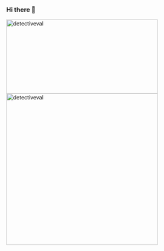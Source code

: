### Hi there 👋

<!--
**DetectiveVal/DetectiveVal** is a ✨ _special_ ✨ repository because its `README.md` (this file) appears on your GitHub profile.

Here are some ideas to get you started:

- 🔭 I’m currently working on ...
- 🌱 I’m currently learning ...
- 👯 I’m looking to collaborate on ...
- 🤔 I’m looking for help with ...
- 💬 Ask me about ...
- 📫 How to reach me: ...
- 😄 Pronouns: ...
- ⚡ Fun fact: ...
-->
<p><img align="left" height = 194.8 width = 400 src="https://github-readme-stats.vercel.app/api/top-langs?username=DetectiveVal&layout=compact&show_icons=true&theme=midnight-purple"  alt="detectiveval" /></p>

<p>&nbsp;<img align="center" width = 400  src="https://github-readme-stats.vercel.app/api?username=DetectiveVal&show_icons=true&theme=midnight-purple" alt="detectiveval" /></p>
